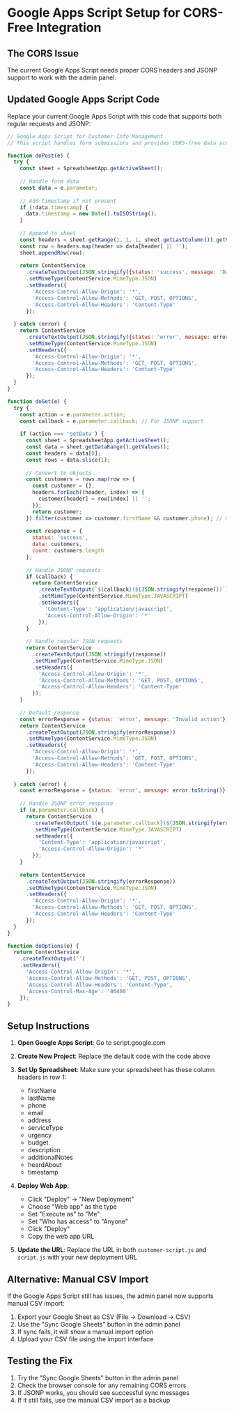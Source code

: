 # Google Apps Script Setup for CORS-Free Integration

## The CORS Issue
The current Google Apps Script needs proper CORS headers and JSONP support to work with the admin panel.

## Updated Google Apps Script Code

Replace your current Google Apps Script with this code that supports both regular requests and JSONP:

```javascript
// Google Apps Script for Customer Info Management
// This script handles form submissions and provides CORS-free data access

function doPost(e) {
  try {
    const sheet = SpreadsheetApp.getActiveSheet();
    
    // Handle form data
    const data = e.parameter;
    
    // Add timestamp if not present
    if (!data.timestamp) {
      data.timestamp = new Date().toISOString();
    }
    
    // Append to sheet
    const headers = sheet.getRange(1, 1, 1, sheet.getLastColumn()).getValues()[0];
    const row = headers.map(header => data[header] || '');
    sheet.appendRow(row);
    
    return ContentService
      .createTextOutput(JSON.stringify({status: 'success', message: 'Data saved successfully'}))
      .setMimeType(ContentService.MimeType.JSON)
      .setHeaders({
        'Access-Control-Allow-Origin': '*',
        'Access-Control-Allow-Methods': 'GET, POST, OPTIONS',
        'Access-Control-Allow-Headers': 'Content-Type'
      });
      
  } catch (error) {
    return ContentService
      .createTextOutput(JSON.stringify({status: 'error', message: error.toString()}))
      .setMimeType(ContentService.MimeType.JSON)
      .setHeaders({
        'Access-Control-Allow-Origin': '*',
        'Access-Control-Allow-Methods': 'GET, POST, OPTIONS',
        'Access-Control-Allow-Headers': 'Content-Type'
      });
  }
}

function doGet(e) {
  try {
    const action = e.parameter.action;
    const callback = e.parameter.callback; // For JSONP support
    
    if (action === 'getData') {
      const sheet = SpreadsheetApp.getActiveSheet();
      const data = sheet.getDataRange().getValues();
      const headers = data[0];
      const rows = data.slice(1);
      
      // Convert to objects
      const customers = rows.map(row => {
        const customer = {};
        headers.forEach((header, index) => {
          customer[header] = row[index] || '';
        });
        return customer;
      }).filter(customer => customer.firstName && customer.phone); // Only valid entries
      
      const response = {
        status: 'success',
        data: customers,
        count: customers.length
      };
      
      // Handle JSONP requests
      if (callback) {
        return ContentService
          .createTextOutput(`${callback}(${JSON.stringify(response)})`)
          .setMimeType(ContentService.MimeType.JAVASCRIPT)
          .setHeaders({
            'Content-Type': 'application/javascript',
            'Access-Control-Allow-Origin': '*'
          });
      }
      
      // Handle regular JSON requests
      return ContentService
        .createTextOutput(JSON.stringify(response))
        .setMimeType(ContentService.MimeType.JSON)
        .setHeaders({
          'Access-Control-Allow-Origin': '*',
          'Access-Control-Allow-Methods': 'GET, POST, OPTIONS',
          'Access-Control-Allow-Headers': 'Content-Type'
        });
    }
    
    // Default response
    const errorResponse = {status: 'error', message: 'Invalid action'};
    return ContentService
      .createTextOutput(JSON.stringify(errorResponse))
      .setMimeType(ContentService.MimeType.JSON)
      .setHeaders({
        'Access-Control-Allow-Origin': '*',
        'Access-Control-Allow-Methods': 'GET, POST, OPTIONS',
        'Access-Control-Allow-Headers': 'Content-Type'
      });
      
  } catch (error) {
    const errorResponse = {status: 'error', message: error.toString()};
    
    // Handle JSONP error response
    if (e.parameter.callback) {
      return ContentService
        .createTextOutput(`${e.parameter.callback}(${JSON.stringify(errorResponse)})`)
        .setMimeType(ContentService.MimeType.JAVASCRIPT)
        .setHeaders({
          'Content-Type': 'application/javascript',
          'Access-Control-Allow-Origin': '*'
        });
    }
    
    return ContentService
      .createTextOutput(JSON.stringify(errorResponse))
      .setMimeType(ContentService.MimeType.JSON)
      .setHeaders({
        'Access-Control-Allow-Origin': '*',
        'Access-Control-Allow-Methods': 'GET, POST, OPTIONS',
        'Access-Control-Allow-Headers': 'Content-Type'
      });
  }
}

function doOptions(e) {
  return ContentService
    .createTextOutput('')
    .setHeaders({
      'Access-Control-Allow-Origin': '*',
      'Access-Control-Allow-Methods': 'GET, POST, OPTIONS',
      'Access-Control-Allow-Headers': 'Content-Type',
      'Access-Control-Max-Age': '86400'
    });
}
```

## Setup Instructions

1. **Open Google Apps Script**: Go to script.google.com
2. **Create New Project**: Replace the default code with the code above
3. **Set Up Spreadsheet**: Make sure your spreadsheet has these column headers in row 1:
   - firstName
   - lastName
   - phone
   - email
   - address
   - serviceType
   - urgency
   - budget
   - description
   - additionalNotes
   - heardAbout
   - timestamp

4. **Deploy Web App**:
   - Click "Deploy" → "New Deployment"
   - Choose "Web app" as the type
   - Set "Execute as" to "Me"
   - Set "Who has access" to "Anyone"
   - Click "Deploy"
   - Copy the web app URL

5. **Update the URL**: Replace the URL in both `customer-script.js` and `script.js` with your new deployment URL

## Alternative: Manual CSV Import

If the Google Apps Script still has issues, the admin panel now supports manual CSV import:

1. Export your Google Sheet as CSV (File → Download → CSV)
2. Use the "Sync Google Sheets" button in the admin panel
3. If sync fails, it will show a manual import option
4. Upload your CSV file using the import interface

## Testing the Fix

1. Try the "Sync Google Sheets" button in the admin panel
2. Check the browser console for any remaining CORS errors
3. If JSONP works, you should see successful sync messages
4. If it still fails, use the manual CSV import as a backup